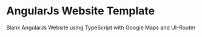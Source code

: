 # AngularJs Website Template
Blank AngularJs Website using TypeScript  with Google Maps and UI-Router
